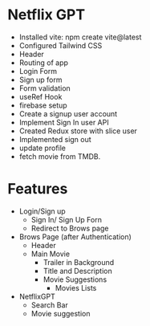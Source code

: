 # Netflix GPT

- Installed vite: npm create vite@latest
- Configured Tailwind CSS
- Header
- Routing of app
- Login Form
- Sign up form
- Form validation
- useRef Hook 
- firebase setup
- Create a signup user account
- Implement Sign In user API
- Created Redux store with slice user
- Implemented sign out
- update profile
- fetch movie from TMDB. 
 
# Features

- Login/Sign up
  - Sign In/ Sign Up Forn
  - Redirect to Brows page
- Brows Page (after Authentication)
  - Header
  - Main Movie
    - Trailer in Background
    - Title and Description
    - Movie Suggestions
      - Movies Lists
- NetflixGPT
  - Search Bar
  - Movie suggestion
